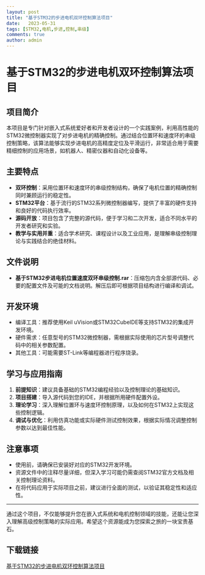 ```yaml
---
layout: post
title: "基于STM32的步进电机双环控制算法项目"
date:   2023-05-31
tags: [STM32,电机,步进,控制,串级]
comments: true
author: admin
---
```

# 基于STM32的步进电机双环控制算法项目

## 项目简介

本项目是专门针对嵌入式系统爱好者和开发者设计的一个实践案例，利用高性能的STM32微控制器实现了对步进电机的精确控制。通过结合位置环和速度环的串级控制策略，该算法能够实现步进电机的高精度定位及平滑运行，非常适合用于需要精细控制的应用场景，如机器人、精密仪器和自动化设备等。

## 主要特点

- **双环控制**：采用位置环和速度环的串级控制结构，确保了电机位置的精确控制同时兼顾运行的稳定性。
- **STM32平台**：基于流行的STM32系列微控制器编写，提供了丰富的硬件支持和良好的代码执行效率。
- **源码开放**：项目包含了完整的源代码，便于学习和二次开发，适合不同水平的开发者研究和实验。
- **教学与实用并重**：适合学术研究、课程设计以及工业应用，是理解串级控制理论与实践结合的绝佳材料。

## 文件说明

- **基于STM32步进电机位置速度双环串级控制.rar**：压缩包内含全部源代码、必要的配置文件及可能的文档说明。解压后即可根据项目结构进行编译和调试。

## 开发环境

- 编译工具：推荐使用Keil uVision或STM32CubeIDE等支持STM32的集成开发环境。
- 硬件需求：任意型号的STM32微控制器，需根据实际使用的芯片型号调整代码中的相关参数配置。
- 其他工具：可能需要ST-Link等编程器进行程序烧录。

## 学习与应用指南

1. **前提知识**：建议具备基础的STM32编程经验以及控制理论的基础知识。
2. **项目搭建**：导入源代码到您的IDE，并根据所用硬件配置外设。
3. **理论学习**：深入理解位置环与速度环控制原理，以及如何在STM32上实现这些控制逻辑。
4. **调试与优化**：利用仿真功能或实际硬件测试控制效果，根据实际情况调整控制参数以达到最佳性能。

## 注意事项

- 使用前，请确保已安装好对应的STM32开发环境。
- 资源文件中的注释尽量详细，但深入学习可能仍需查阅STM32官方文档及相关控制理论资料。
- 在将代码应用于实际项目之前，建议进行全面的测试，以验证其稳定性和适应性。

---

通过这个项目，不仅能够提升您在嵌入式系统和电机控制领域的技能，还能让您深入理解高级控制策略的实际应用。希望这个资源能成为您探索之旅的一块宝贵基石。

## 下载链接

[基于STM32的步进电机双环控制算法项目](https://pan.quark.cn/s/db250564c338)